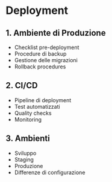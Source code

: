# Deployment

## 1. Ambiente di Produzione
- Checklist pre-deployment
- Procedure di backup
- Gestione delle migrazioni
- Rollback procedures

## 2. CI/CD
- Pipeline di deployment
- Test automatizzati
- Quality checks
- Monitoring

## 3. Ambienti
- Sviluppo
- Staging
- Produzione
- Differenze di configurazione 
